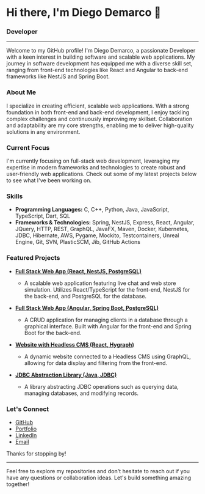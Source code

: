 # Hi there, I'm Diego Demarco 👋

### Developer

---

Welcome to my GitHub profile! I'm Diego Demarco, a passionate Developer with a keen interest in building software and scalable web applications. My journey in software development has equipped me with a diverse skill set, ranging from front-end technologies like React and Angular to back-end frameworks like NestJS and Spring Boot.

### About Me

I specialize in creating efficient, scalable web applications. With a strong foundation in both front-end and back-end development, I enjoy tackling complex challenges and continuously improving my skillset. Collaboration and adaptability are my core strengths, enabling me to deliver high-quality solutions in any environment.

### Current Focus

I'm currently focusing on full-stack web development, leveraging my expertise in modern frameworks and technologies to create robust and user-friendly web applications. Check out some of my latest projects below to see what I've been working on.

### Skills

- **Programming Languages:** C, C++, Python, Java, JavaScript, TypeScript, Dart, SQL
- **Frameworks & Technologies:** Spring, NestJS, Express, React, Angular, JQuery, HTTP, REST, GraphQL, JavaFX, Maven, Docker, Kubernetes, JDBC, Hibernate, AWS, Pygame, Mockito, Testcontainers, Unreal Engine, Git, SVN, PlasticSCM, Jib, GitHub Actions

### Featured Projects

- **[Full Stack Web App (React, NestJS, PostgreSQL)](https://github.com/ddcsoftdev/webapp)**
  - A scalable web application featuring live chat and web store simulation. Utilizes React/TypeScript for the front-end, NestJS for the back-end, and PostgreSQL for the database.

- **[Full Stack Web App (Angular, Spring Boot, PostgreSQL)](https://github.com/ddcsoftdev/spring-app)**
  - A CRUD application for managing clients in a database through a graphical interface. Built with Angular for the front-end and Spring Boot for the back-end.

- **[Website with Headless CMS (React, Hygraph)](https://github.com/ddcsoftdev/portfolio-web)**
  - A dynamic website connected to a Headless CMS using GraphQL, allowing for data display and filtering from the front-end.

- **[JDBC Abstraction Library (Java, JDBC)](https://github.com/ddcsoftdev/jdbc-utils-lib)**
  - A library abstracting JDBC operations such as querying data, managing databases, and modifying records.

### Let's Connect

- [GitHub](https://github.com/ddcsoftdev)
- [Portfolio](https://ddcsoftdev.github.io/portfolio-web/)
- [LinkedIn](https://www.linkedin.com/in/diegoddemarco/)
- [Email](mailto:ddcsoftwaredev@gmail.com)


Thanks for stopping by!

---

Feel free to explore my repositories and don't hesitate to reach out if you have any questions or collaboration ideas. Let's build something amazing together!



